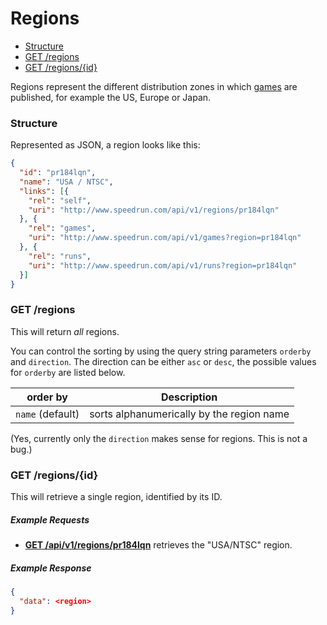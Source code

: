 # Regions

* [Structure](#structure)
* [GET /regions](#get-regions)
* [GET /regions/{id}](#get-regionsid)

Regions represent the different distribution zones in which [games](games.md) are published, for
example the US, Europe or Japan.

### Structure

Represented as JSON, a region looks like this:

```json
{
  "id": "pr184lqn",
  "name": "USA / NTSC",
  "links": [{
    "rel": "self",
    "uri": "http://www.speedrun.com/api/v1/regions/pr184lqn"
  }, {
    "rel": "games",
    "uri": "http://www.speedrun.com/api/v1/games?region=pr184lqn"
  }, {
    "rel": "runs",
    "uri": "http://www.speedrun.com/api/v1/runs?region=pr184lqn"
  }]
}
```

### GET /regions

This will return *all* regions.

You can control the sorting by using the query string parameters ``orderby`` and ``direction``. The
direction can be either ``asc`` or ``desc``, the possible values for ``orderby`` are listed below.

order by           | Description
------------------ | ------------------------------------------------------------------
``name`` (default) | sorts alphanumerically by the region name

(Yes, currently only the ``direction`` makes sense for regions. This is not a bug.)

### GET /regions/{id}

This will retrieve a single region, identified by its ID.

##### Example Requests

* [**GET /api/v1/regions/pr184lqn**](http://www.speedrun.com/api/v1/regions/pr184lqn) retrieves the
  "USA/NTSC" region.

##### Example Response

```json
{
  "data": <region>
}
```
